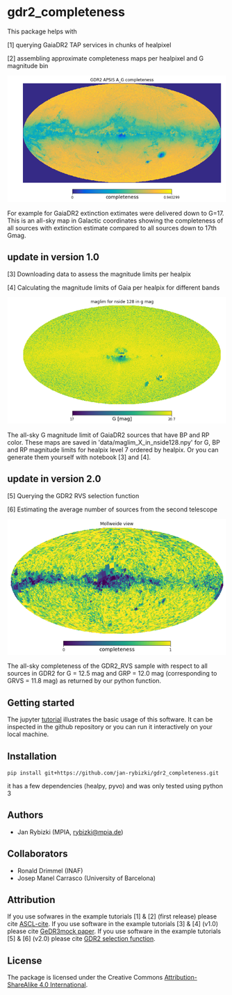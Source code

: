 # gdr2_completeness
This package helps with

[1] querying GaiaDR2 TAP services in chunks of healpixel

[2] assembling approximate completeness maps per healpixel and G magnitude bin

![](data/ag_completeness.png)

For example for GaiaDR2 extinction extimates were delivered down to G=17. This is an all-sky map in Galactic coordinates showing the completeness of all sources with extinction estimate compared to all sources down to 17th Gmag.

## update in version 1.0 

[3] Downloading data to assess the magnitude limits per healpix

[4] Calculating the magnitude limits of Gaia per healpix for different bands

![](data/g_gdr2.png)

The all-sky G magnitude limit of GaiaDR2 sources that have BP and RP color. These maps are saved in 'data/maglim_X_in_nside128.npy' for G, BP and RP magnitude limits for healpix level 7 ordered by healpix. Or you can generate them yourself with notebook [3] and [4].

## update in version 2.0

[5] Querying the GDR2 RVS selection function

[6] Estimating the average number of sources from the second telescope

![](data/rvs_completeness_function.png)

The all-sky completeness of the GDR2_RVS sample with respect to all sources in GDR2 for G = 12.5 mag and GRP = 12.0 mag (corresponding to GRVS = 11.8 mag) as returned by our python function.

## Getting started
The jupyter [tutorial](https://github.com/jan-rybizki/gdr2_completeness/tree/master/tutorials) illustrates the basic usage of this software. It can be inspected in the github repository or you can run it interactively on your local machine.


## Installation

```
pip install git+https://github.com/jan-rybizki/gdr2_completeness.git
```
it has a few dependencies (healpy, pyvo) and was only tested using python 3


## Authors
- Jan Rybizki (MPIA, rybizki@mpia.de)

## Collaborators
- Ronald Drimmel (INAF)
- Josep Manel Carrasco (University of Barcelona)

## Attribution
If you use sofwares in the example tutorials [1] & [2] (first release) please cite [ASCL-cite](https://ascl.net/code/v/1981).
If you use software in the example tutorials [3] & [4] (v1.0) please cite [GeDR3mock paper](https://ui.adsabs.harvard.edu/abs/2020PASP..132g4501R/abstract).
If you use software in the example tutorials [5] & [6] (v2.0) please cite [GDR2 selection function](https://arxiv.org/abs/2008.09096).


## License
The package is licensed under the Creative Commons [Attribution-ShareAlike 4.0 International](https://creativecommons.org/licenses/by-sa/4.0/).
